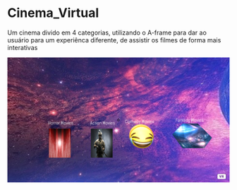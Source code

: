 # Cinema_Virtual
Um cinema divido em 4 categorias, utilizando o A-frame para dar ao usuário para um experiênca diferente, de assistir os filmes de forma mais interativas

![Image](https://github.com/Dinos-s/Cinema_Virtual/blob/master/images/modelo.png "modelo")
